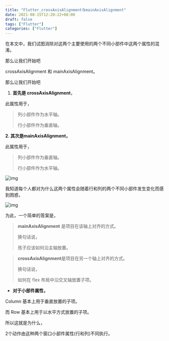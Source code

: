 ```yaml
---
title: "Flutter_crossAxisAlignment与mainAxisAlignment"
date: 2021-08-15T12:20:22+08:00
draft: false
tags: ["Flutter"]
categories: ["Flutter"]
---
```


在本文中，我们试图消除对这两个主要使用的两个不同小部件中这两个属性的混淆。

那么让我们开始吧

crossAxisAlignment 和 mainAxisAlignment。

那么让我们开始吧

1. **首先是 crossAxisAlignment**，

此属性用于，

> 列小部件作为水平轴。
>
> 行小部件作为垂直轴。

**2. 其次是mainAxisAlignment，**

此属性用于，

> 列小部件作为垂直轴。
>
> 行小部件作为水平轴。

![img](https://miro.medium.com/max/1400/1*N-ooT6NnJOY11r2XJmCSNw.png)

我知道每个人都对为什么这两个属性会随着行和列的两个不同小部件发生变化而感到困惑，

![img](https://miro.medium.com/max/996/1*YCNHjbmEGK4UVVQipNztaQ.gif)

为此，一个简单的答案是，

> **mainAxisAlignment** 是项目在该轴上对齐的方式。
>
> 换句话说，
>
> 孩子应该如何沿主轴放置。

> **crossAxisAlignment**是项目在另一个轴上对齐的方式。
>
> 换句话说，
>
> 如何在 flex 布局中沿交叉轴放置子项。

- **对于小部件属性，**

Column 基本上用于垂直放置的子项。

而 Row 基本上用于以水平方式放置的子项。

所以这就是为什么，

2个动作由这种两个窗口小部件属性(行和列)不同执行。

